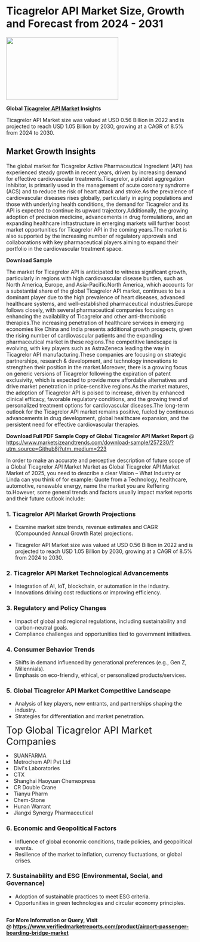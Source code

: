 <H1>Ticagrelor API Market Size, Growth and Forecast from 2024 - 2031</H1><img class="aligncenter size-medium wp-image-584254" src="https://thirdeyenews.in/wp-content/uploads/2024/09/Global-Market-Research-300x168.jpeg" alt="" width="300" height="168" /><p><strong>Global&nbsp;<a href="https://www.marketsizeandtrends.com/download-sample/257230/?utm_source=Github8j?utm_medium=223">Ticagrelor API Market</a> Insights</strong></p><p>Ticagrelor API Market size was valued at USD 0.56 Billion in 2022 and is projected to reach USD 1.05 Billion by 2030, growing at a CAGR of 8.5% from 2024 to 2030.</p><p><h2>Market Growth Insights</h2> <p>The global market for Ticagrelor Active Pharmaceutical Ingredient (API) has experienced steady growth in recent years, driven by increasing demand for effective cardiovascular treatments.Ticagrelor, a platelet aggregation inhibitor, is primarily used in the management of acute coronary syndrome (ACS) and to reduce the risk of heart attack and stroke.As the prevalence of cardiovascular diseases rises globally, particularly in aging populations and those with underlying health conditions, the demand for Ticagrelor and its API is expected to continue its upward trajectory.Additionally, the growing adoption of precision medicine, advancements in drug formulations, and an expanding healthcare infrastructure in emerging markets will further boost market opportunities for Ticagrelor API in the coming years.The market is also supported by the increasing number of regulatory approvals and collaborations with key pharmaceutical players aiming to expand their portfolio in the cardiovascular treatment space.</p> <p><strong>Download Sample</strong></p> <p>The market for Ticagrelor API is anticipated to witness significant growth, particularly in regions with high cardiovascular disease burden, such as North America, Europe, and Asia-Pacific.North America, which accounts for a substantial share of the global Ticagrelor API market, continues to be a dominant player due to the high prevalence of heart diseases, advanced healthcare systems, and well-established pharmaceutical industries.Europe follows closely, with several pharmaceutical companies focusing on enhancing the availability of Ticagrelor and other anti-thrombotic therapies.The increasing penetration of healthcare services in emerging economies like China and India presents additional growth prospects, given the rising number of cardiovascular patients and the expanding pharmaceutical market in these regions.The competitive landscape is evolving, with key players such as AstraZeneca leading the way in Ticagrelor API manufacturing.These companies are focusing on strategic partnerships, research & development, and technology innovations to strengthen their position in the market.Moreover, there is a growing focus on generic versions of Ticagrelor following the expiration of patent exclusivity, which is expected to provide more affordable alternatives and drive market penetration in price-sensitive regions.As the market matures, the adoption of Ticagrelor API is poised to increase, driven by enhanced clinical efficacy, favorable regulatory conditions, and the growing trend of personalized treatment options for cardiovascular diseases.The long-term outlook for the Ticagrelor API market remains positive, fueled by continuous advancements in drug development, global healthcare expansion, and the persistent need for effective cardiovascular therapies.</p> <p><span class=""><strong>Download Full PDF Sample Copy of Global Ticagrelor API Market Report</strong> @ <a href="https://www.marketsizeandtrends.com/download-sample/257230/?utm_source=Github8j?utm_medium=223" target="_blank">https://www.marketsizeandtrends.com/download-sample/257230/?utm_source=Github8j?utm_medium=223</a></span></p><p>In order to make an accurate and perceptive description of future scope of a Global&nbsp;Ticagrelor API Market Market as Global&nbsp;Ticagrelor API Market Market of 2025, you need to describe a clear Vision &ndash; What Industry or Linda can you think of for example: Quote from a Technology, healthcare, automotive, renewable energy, name the market you are Reffering to.However, some general trends and factors usually impact market reports and their future outlook include:</p><h3>1.&nbsp;<strong>Ticagrelor API Market Growth Projections</strong></h3><ul><li>Examine market size trends, revenue estimates and CAGR (Compounded Annual Growth Rate) projections.</li><li><p>Ticagrelor API Market size was valued at USD 0.56 Billion in 2022 and is projected to reach USD 1.05 Billion by 2030, growing at a CAGR of 8.5% from 2024 to 2030.</p></li></ul><h3>2.&nbsp;<strong>Ticagrelor API Market Technological Advancements</strong></h3><ul><li>Integration of AI, IoT, blockchain, or automation in the industry.</li><li>Innovations driving cost reductions or improving efficiency.</li></ul><h3>3.&nbsp;<strong>Regulatory and Policy Changes</strong></h3><ul><li>Impact of global and regional regulations, including sustainability and carbon-neutral goals.</li><li>Compliance challenges and opportunities tied to government initiatives.</li></ul><h3>4.&nbsp;<strong>Consumer Behavior Trends</strong></h3><ul><li>Shifts in demand influenced by generational preferences (e.g., Gen Z, Millennials).</li><li>Emphasis on eco-friendly, ethical, or personalized products/services.</li></ul><h3>5.&nbsp;<strong>Global Ticagrelor API Market Competitive Landscape</strong></h3><ul><li>Analysis of key players, new entrants, and partnerships shaping the industry.</li><li>Strategies for differentiation and market penetration.</li></ul><p data-pm-slice="1 1 []"><span style="color: inherit; font-family: inherit; font-size: 25px;">Top Global Ticagrelor API Market Companies</span></p><div class="" data-test-id=""><p><li>SUANFARMA</li><li> Metrochem API Pvt Ltd</li><li> Divi's Laboratories</li><li> CTX</li><li> Shanghai Haoyuan Chemexpress</li><li> CR Double Crane</li><li> Tianyu Pharm</li><li> Chem-Stone</li><li> Hunan Warrant</li><li> Jiangxi Synergy Pharmaceutical</li></p></div><h3>6.&nbsp;<strong>Economic and Geopolitical Factors</strong></h3><ul><li>Influence of global economic conditions, trade policies, and geopolitical events.</li><li>Resilience of the market to inflation, currency fluctuations, or global crises.</li></ul><h3>7.&nbsp;<strong>Sustainability and ESG (Environmental, Social, and Governance)</strong></h3><ul><li>Adoption of sustainable practices to meet ESG criteria.</li><li>Opportunities in green technologies and circular economy principles.</li></ul><h2><strong style="font-size: 14px;">For More Information or Query, Visit @&nbsp;</strong><a style="background-color: #ffffff; font-size: 14px;" href="https://www.marketsizeandtrends.com/report/ticagrelor-api-market/" target="_blank">https://www.verifiedmarketreports.com/product/airport-passenger-boarding-bridge-market</a></h2>